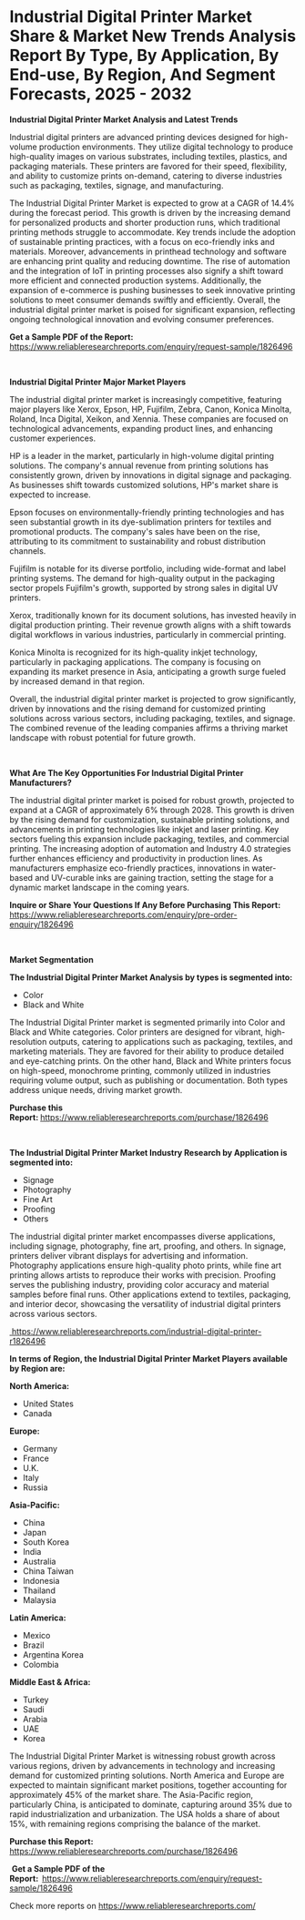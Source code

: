 <p><h1>Industrial Digital Printer Market Share & Market New Trends Analysis Report By Type, By Application, By End-use, By Region, And Segment Forecasts, 2025 - 2032</h1></p><p><strong>Industrial Digital Printer Market Analysis and Latest Trends</strong></p>
<p><p>Industrial digital printers are advanced printing devices designed for high-volume production environments. They utilize digital technology to produce high-quality images on various substrates, including textiles, plastics, and packaging materials. These printers are favored for their speed, flexibility, and ability to customize prints on-demand, catering to diverse industries such as packaging, textiles, signage, and manufacturing.</p><p>The Industrial Digital Printer Market is expected to grow at a CAGR of 14.4% during the forecast period. This growth is driven by the increasing demand for personalized products and shorter production runs, which traditional printing methods struggle to accommodate. Key trends include the adoption of sustainable printing practices, with a focus on eco-friendly inks and materials. Moreover, advancements in printhead technology and software are enhancing print quality and reducing downtime. The rise of automation and the integration of IoT in printing processes also signify a shift toward more efficient and connected production systems. Additionally, the expansion of e-commerce is pushing businesses to seek innovative printing solutions to meet consumer demands swiftly and efficiently. Overall, the industrial digital printer market is poised for significant expansion, reflecting ongoing technological innovation and evolving consumer preferences.</p></p>
<p><strong>Get a Sample PDF of the Report:&nbsp;</strong> <a href="https://www.reliableresearchreports.com/enquiry/request-sample/1826496?utm_campaign=3210&utm_medium=2&utm_source=Github&utm_content=ia&utm_term=09042025&utm_id=industrial-digital-printer">https://www.reliableresearchreports.com/enquiry/request-sample/1826496</a></p>
<p>&nbsp;</p>
<p><strong>Industrial Digital Printer Major Market Players</strong></p>
<p><p>The industrial digital printer market is increasingly competitive, featuring major players like Xerox, Epson, HP, Fujifilm, Zebra, Canon, Konica Minolta, Roland, Inca Digital, Xeikon, and Xennia. These companies are focused on technological advancements, expanding product lines, and enhancing customer experiences.</p><p>HP is a leader in the market, particularly in high-volume digital printing solutions. The company's annual revenue from printing solutions has consistently grown, driven by innovations in digital signage and packaging. As businesses shift towards customized solutions, HP's market share is expected to increase.</p><p>Epson focuses on environmentally-friendly printing technologies and has seen substantial growth in its dye-sublimation printers for textiles and promotional products. The company's sales have been on the rise, attributing to its commitment to sustainability and robust distribution channels.</p><p>Fujifilm is notable for its diverse portfolio, including wide-format and label printing systems. The demand for high-quality output in the packaging sector propels Fujifilm's growth, supported by strong sales in digital UV printers.</p><p>Xerox, traditionally known for its document solutions, has invested heavily in digital production printing. Their revenue growth aligns with a shift towards digital workflows in various industries, particularly in commercial printing.</p><p>Konica Minolta is recognized for its high-quality inkjet technology, particularly in packaging applications. The company is focusing on expanding its market presence in Asia, anticipating a growth surge fueled by increased demand in that region.</p><p>Overall, the industrial digital printer market is projected to grow significantly, driven by innovations and the rising demand for customized printing solutions across various sectors, including packaging, textiles, and signage. The combined revenue of the leading companies affirms a thriving market landscape with robust potential for future growth.</p></p>
<p>&nbsp;</p>
<p><strong>What Are The Key Opportunities For Industrial Digital Printer Manufacturers?</strong></p>
<p><p>The industrial digital printer market is poised for robust growth, projected to expand at a CAGR of approximately 6% through 2028. This growth is driven by the rising demand for customization, sustainable printing solutions, and advancements in printing technologies like inkjet and laser printing. Key sectors fueling this expansion include packaging, textiles, and commercial printing. The increasing adoption of automation and Industry 4.0 strategies further enhances efficiency and productivity in production lines. As manufacturers emphasize eco-friendly practices, innovations in water-based and UV-curable inks are gaining traction, setting the stage for a dynamic market landscape in the coming years.</p></p>
<p><strong>Inquire or Share Your Questions If Any Before Purchasing This Report:</strong> <a href="https://www.reliableresearchreports.com/enquiry/pre-order-enquiry/1826496?utm_campaign=3210&utm_medium=2&utm_source=Github&utm_content=ia&utm_term=09042025&utm_id=industrial-digital-printer">https://www.reliableresearchreports.com/enquiry/pre-order-enquiry/1826496</a></p>
<p>&nbsp;</p>
<p><strong>Market Segmentation</strong></p>
<p><strong>The Industrial Digital Printer Market Analysis by types is segmented into:</strong></p>
<p><ul><li>Color</li><li>Black and White</li></ul></p>
<p><p>The Industrial Digital Printer market is segmented primarily into Color and Black and White categories. Color printers are designed for vibrant, high-resolution outputs, catering to applications such as packaging, textiles, and marketing materials. They are favored for their ability to produce detailed and eye-catching prints. On the other hand, Black and White printers focus on high-speed, monochrome printing, commonly utilized in industries requiring volume output, such as publishing or documentation. Both types address unique needs, driving market growth.</p></p>
<p><strong>Purchase this Report:&nbsp;</strong><a href="https://www.reliableresearchreports.com/purchase/1826496?utm_campaign=3210&utm_medium=2&utm_source=Github&utm_content=ia&utm_term=09042025&utm_id=industrial-digital-printer">https://www.reliableresearchreports.com/purchase/1826496</a></p>
<p>&nbsp;</p>
<p><strong>The Industrial Digital Printer Market Industry Research by Application is segmented into:</strong></p>
<p><ul><li>Signage</li><li>Photography</li><li>Fine Art</li><li>Proofing</li><li>Others</li></ul></p>
<p><p>The industrial digital printer market encompasses diverse applications, including signage, photography, fine art, proofing, and others. In signage, printers deliver vibrant displays for advertising and information. Photography applications ensure high-quality photo prints, while fine art printing allows artists to reproduce their works with precision. Proofing serves the publishing industry, providing color accuracy and material samples before final runs. Other applications extend to textiles, packaging, and interior decor, showcasing the versatility of industrial digital printers across various sectors.</p></p>
<p><a href="https://www.reliableresearchreports.com/industrial-digital-printer-r1826496?utm_campaign=3210&utm_medium=2&utm_source=Github&utm_content=ia&utm_term=09042025&utm_id=industrial-digital-printer">&nbsp;https://www.reliableresearchreports.com/industrial-digital-printer-r1826496</a></p>
<p><strong>In terms of Region, the Industrial Digital Printer Market Players available by Region are:</strong></p>
<p>
    <p> <strong> North America: </strong>
        <ul>
            <li>United States</li>
            <li>Canada</li>
        </ul>
        </p> 
    <p> <strong> Europe: </strong>
        <ul>
            <li>Germany</li>
            <li>France</li>
            <li>U.K.</li>
            <li>Italy</li>
            <li>Russia</li>
        </ul>
        </p> 
    <p> <strong> Asia-Pacific: </strong>
        <ul>
            <li>China</li>
            <li>Japan</li>
            <li>South Korea</li>
            <li>India</li>
            <li>Australia</li>
            <li>China Taiwan</li>
            <li>Indonesia</li>
            <li>Thailand</li>
            <li>Malaysia</li>
        </ul>
        </p> 
    <p> <strong> Latin America: </strong>
        <ul>
            <li>Mexico</li>
            <li>Brazil</li>
            <li>Argentina Korea</li>
            <li>Colombia</li>
        </ul>
        </p> 
    <p> <strong> Middle East & Africa: </strong>
        <ul>
            <li>Turkey</li>
            <li>Saudi</li>
            <li>Arabia</li>
            <li>UAE</li>
            <li>Korea</li>
        </ul>
    </p>
    </p>
<p><p>The Industrial Digital Printer Market is witnessing robust growth across various regions, driven by advancements in technology and increasing demand for customized printing solutions. North America and Europe are expected to maintain significant market positions, together accounting for approximately 45% of the market share. The Asia-Pacific region, particularly China, is anticipated to dominate, capturing around 35% due to rapid industrialization and urbanization. The USA holds a share of about 15%, with remaining regions comprising the balance of the market.</p></p>
<p><strong>Purchase this Report: </strong><a href="https://www.reliableresearchreports.com/purchase/1826496?utm_campaign=3210&utm_medium=2&utm_source=Github&utm_content=ia&utm_term=09042025&utm_id=industrial-digital-printer">https://www.reliableresearchreports.com/purchase/1826496</a></p>
<p>&nbsp;<strong>Get a Sample PDF of the Report:&nbsp;&nbsp;</strong><a href="https://www.reliableresearchreports.com/enquiry/request-sample/1826496?utm_campaign=3210&utm_medium=2&utm_source=Github&utm_content=ia&utm_term=09042025&utm_id=industrial-digital-printer">https://www.reliableresearchreports.com/enquiry/request-sample/1826496</a></p>
<p><strong></strong></p>
<p>Check more reports on <a href="https://www.reliableresearchreports.com/?utm_campaign=3210&utm_medium=2&utm_source=Github&utm_content=ia&utm_term=09042025&utm_id=industrial-digital-printer">https://www.reliableresearchreports.com/</a></p>